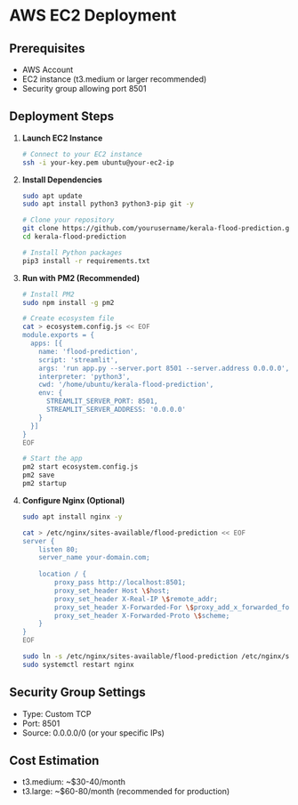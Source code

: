 # AWS EC2 Deployment

## Prerequisites
- AWS Account
- EC2 instance (t3.medium or larger recommended)
- Security group allowing port 8501

## Deployment Steps

1. **Launch EC2 Instance**
   ```bash
   # Connect to your EC2 instance
   ssh -i your-key.pem ubuntu@your-ec2-ip
   ```

2. **Install Dependencies**
   ```bash
   sudo apt update
   sudo apt install python3 python3-pip git -y
   
   # Clone your repository
   git clone https://github.com/yourusername/kerala-flood-prediction.git
   cd kerala-flood-prediction
   
   # Install Python packages
   pip3 install -r requirements.txt
   ```

3. **Run with PM2 (Recommended)**
   ```bash
   # Install PM2
   sudo npm install -g pm2
   
   # Create ecosystem file
   cat > ecosystem.config.js << EOF
   module.exports = {
     apps: [{
       name: 'flood-prediction',
       script: 'streamlit',
       args: 'run app.py --server.port 8501 --server.address 0.0.0.0',
       interpreter: 'python3',
       cwd: '/home/ubuntu/kerala-flood-prediction',
       env: {
         STREAMLIT_SERVER_PORT: 8501,
         STREAMLIT_SERVER_ADDRESS: '0.0.0.0'
       }
     }]
   }
   EOF
   
   # Start the app
   pm2 start ecosystem.config.js
   pm2 save
   pm2 startup
   ```

4. **Configure Nginx (Optional)**
   ```bash
   sudo apt install nginx -y
   
   cat > /etc/nginx/sites-available/flood-prediction << EOF
   server {
       listen 80;
       server_name your-domain.com;
       
       location / {
           proxy_pass http://localhost:8501;
           proxy_set_header Host \$host;
           proxy_set_header X-Real-IP \$remote_addr;
           proxy_set_header X-Forwarded-For \$proxy_add_x_forwarded_for;
           proxy_set_header X-Forwarded-Proto \$scheme;
       }
   }
   EOF
   
   sudo ln -s /etc/nginx/sites-available/flood-prediction /etc/nginx/sites-enabled/
   sudo systemctl restart nginx
   ```

## Security Group Settings
- Type: Custom TCP
- Port: 8501
- Source: 0.0.0.0/0 (or your specific IPs)

## Cost Estimation
- t3.medium: ~$30-40/month
- t3.large: ~$60-80/month (recommended for production)